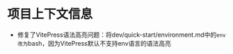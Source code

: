 # 项目上下文信息

- 修复了VitePress语法高亮问题：将dev/quick-start/environment.md中的```env改为```bash，因为VitePress默认不支持env语言的语法高亮
